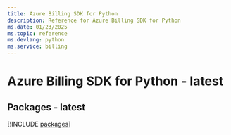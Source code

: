 ```yaml
---
title: Azure Billing SDK for Python
description: Reference for Azure Billing SDK for Python
ms.date: 01/23/2025
ms.topic: reference
ms.devlang: python
ms.service: billing
---
```

# Azure Billing SDK for Python - latest
## Packages - latest
[!INCLUDE [packages](billing-index.md)]